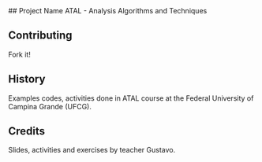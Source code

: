 <snippet>
## Project Name
ATAL - Analysis Algorithms and Techniques

## Contributing
Fork it!

## History
Examples codes, activities done in ATAL course at the Federal University of Campina Grande (UFCG).

## Credits
Slides, activities and exercises by teacher Gustavo.
</snippet>
